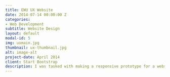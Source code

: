 ```yaml
---
title: EWU UX Website
date: 2014-07-14 00:00:00 Z
categories:
- Web Development
subtitle: Website Design
layout: default
modal-id: 5
img: uxmain.jpg
thumbnail: ux-thumbnail.jpg
alt: image-alt
project-date: April 2014
client: Start Bootstrap
description: I was tasked with making a responsive prototype for a website that highlights the Eastern Washington Univeristy User Experience Design program. The prototype had to be viewable on a phone, tablet, and desktop. 
---
```


